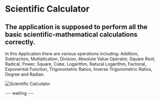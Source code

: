 # Scientific Calculator
## The application is supposed to perform all the basic scientific-mathematical calculations correctly.

In this Application there are various operations including: Addition, Subtraction, Multiplication, Division, Absolute Value Operator, Square Root, Radical, Power, Square, Cube, Logarithm, Natural Logarithm, Factorial, Exponential Function, Trigonometric Ratios, Inverse Trigonometric Ratios, Degree and Radian.

![Scientific Calculator](https://github.com/ParnianSrb/Scientific-Calculator/assets/82469872/23ba0e1e-11da-4081-8769-d78a08f42a30)

--- waiting ---
